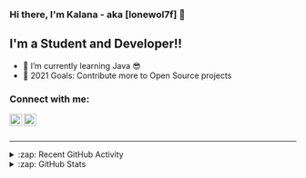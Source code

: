 ### Hi there, I'm Kalana - aka [lonewol7f] 👋


## I'm a Student and Developer!!

- 🌱 I’m currently learning Java 😎
- 🥅 2021 Goals: Contribute more to Open Source projects


### Connect with me:

[<img align="left" alt="lonewol7f | LinkedIn" width="22px" src="https://cdn.jsdelivr.net/npm/simple-icons@v3/icons/linkedin.svg" />][linkedin]
[<img align="left" alt="lonewol7f | Instagram" width="22px" src="https://cdn.jsdelivr.net/npm/simple-icons@v3/icons/instagram.svg" />][instagram]

<br />
<br />

---

<details>
  <summary>:zap: Recent GitHub Activity</summary>
  
<!--START_SECTION:activity-->
<!--END_SECTION:activity-->

</details>

<details>
  <summary>:zap: GitHub Stats</summary>

  <img align="left" alt="lonewol7f's GitHub Stats" src="https://github-readme-stats.lonewol7f.vercel.app/api?username=lonewol7f&show_icons=true&hide_border=true" />

</details>


[instagram]: https://www.instagram.com/kalana__madusanka/
[linkedin]: https://www.linkedin.com/in/kalana-wickramaarachchi/